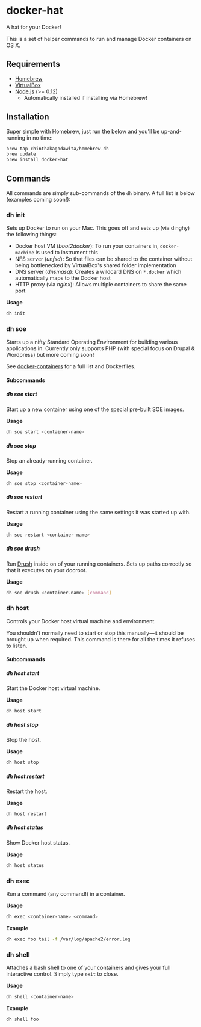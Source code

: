 # docker-hat
A hat for your Docker!

This is a set of helper commands to run and manage Docker containers on OS X.

## Requirements
* [Homebrew](http://brew.sh/)
* [VirtualBox](https://www.virtualbox.org/)
* [Node.js](https://nodejs.org) (>= 0.12)
    - Automatically installed if installing via Homebrew!

## Installation

Super simple with Homebrew, just run the below and you'll be up-and-running in no time:

```bash
brew tap chinthakagodawita/homebrew-dh
brew update
brew install docker-hat
```

## Commands

All commands are simply sub-commands of the `dh` binary. A full list is below (examples coming soon!):

### dh init

Sets up Docker to run on your Mac. This goes off and sets up (via dinghy) the following things:

* Docker host VM (_boot2docker_): To run your containers in, `docker-machine` is used to instrument this
* NFS server (_unfsd_): So that files can be shared to the container without being bottlenecked by VirtualBox's shared folder implementation
* DNS server (_dnsmasq_): Creates a wildcard DNS on `*.docker` which automatically maps to the Docker host
* HTTP proxy (via _nginx_): Allows multiple containers to share the same port

**Usage**

```bash
dh init
```

### dh soe

Starts up a nifty Standard Operating Environment for building various applications in. Currently only supports PHP (with special focus on Drupal & Wordpress) but more coming soon!

See [docker-containers](https://github.com/chinthakagodawita/docker-containers) for a full list and Dockerfiles.

#### Subcommands
##### dh soe start

Start up a new container using one of the special pre-built SOE images.

**Usage**

```bash
dh soe start <container-name>
```

##### dh soe stop

Stop an already-running container.

**Usage**

```bash
dh soe stop <container-name>
```

##### dh soe restart

Restart a running container using the same settings it was started up with.

**Usage**

```bash
dh soe restart <container-name>
```

##### dh soe drush

Run [Drush](http://www.drush.org/en/master/s) inside on of your running containers. Sets up paths correctly so that it executes on your docroot.

**Usage**

```bash
dh soe drush <container-name> [command]
```

### dh host

Controls your Docker host virtual machine and environment.

You shouldn't normally need to start or stop this manually—it should be brought up when required. This command is there for all the times it refuses to listen.

#### Subcommands
##### dh host start

Start the Docker host virtual machine.

**Usage**

```bash
dh host start
```

##### dh host stop

Stop the host.

**Usage**

```bash
dh host stop
```

##### dh host restart

Restart the host.

**Usage**

```bash
dh host restart
```

##### dh host status

Show Docker host status.

**Usage**

```bash
dh host status
```

### dh exec

Run a command (any command!) in a container.

**Usage**

```bash
dh exec <container-name> <command>
```

**Example**

```bash
dh exec foo tail -f /var/log/apache2/error.log
```

### dh shell

Attaches a bash shell to one of your containers and gives your full interactive control. Simply type `exit` to close.

**Usage**

```bash
dh shell <container-name>
```

**Example**

```bash
dh shell foo
```
